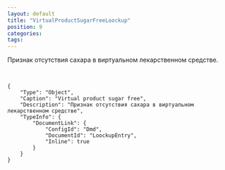 ```yaml
---
layout: default
title: "VirtualProductSugarFreeLoockup"
position: 9
categories: 
tags: 
---
```


Признак отсутствия сахара в виртуальном лекарственном средстве.

 

```
{
	"Type": "Object",
	"Caption": "Virtual product sugar free",
	"Description": "Признак отсутствия сахара в виртуальном лекарственном средстве",
	"TypeInfo": {
		"DocumentLink": {
			"ConfigId": "Dmd",
			"DocumentId": "LoockupEntry",
			"Inline": true
		}
	}
}
```

 

 

